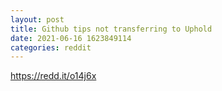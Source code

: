 ```yaml
--- 
layout: post 
title: Github tips not transferring to Uphold 
date: 2021-06-16 1623849114 
categories: reddit 
--- 
```

https://redd.it/o14j6x